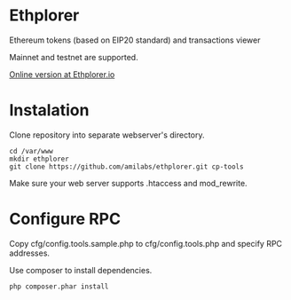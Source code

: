 # Ethplorer
Ethereum tokens (based on EIP20 standard) and transactions viewer

Mainnet and testnet are supported.

[Online version at Ethplorer.io](https://ethplorer.io)

# Instalation

Clone repository into separate webserver's directory.
```
cd /var/www
mkdir ethplorer
git clone https://github.com/amilabs/ethplorer.git cp-tools
```

Make sure your web server supports .htaccess and mod_rewrite.

# Configure RPC

Copy cfg/config.tools.sample.php to cfg/config.tools.php and specify RPC addresses.

Use composer to install dependencies.
```
php composer.phar install
```

